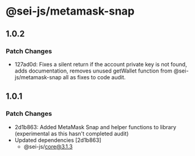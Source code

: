 # @sei-js/metamask-snap

## 1.0.2

### Patch Changes

- 127ad0d: Fixes a silent return if the account private key is not found, adds documentation, removes unused getWallet function from @sei-js/metamask-snap all as fixes to code audit.

## 1.0.1

### Patch Changes

- 2d1b863: Added MetaMask Snap and helper functions to library (experimental as this hasn't completed audit)
- Updated dependencies [2d1b863]
  - @sei-js/core@3.1.3
